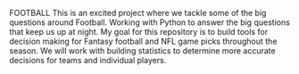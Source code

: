 FOOTBALL 
This is an excited project where we tackle some of the big questions around Football. Working with Python to answer the big questions that keep us up at night. 
My goal for this repository is to build tools for decision making for Fantasy football and NFL game picks throughout the season. 
We will work with building statistics to determine more accurate decisions for teams and individual players. 


